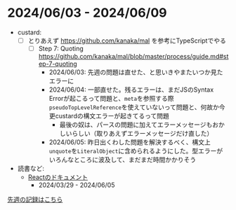 # 2024/06/03 - 2024/06/09

- custard:
    - [ ] とりあえず <https://github.com/kanaka/mal> を参考にTypeScriptでやる
        - [ ] Step 7: Quoting <https://github.com/kanaka/mal/blob/master/process/guide.md#step-7-quoting>
            - 2024/06/03: 先週の問題は直せた、と思いきやまたいつか見たエラーに
            - 2024/06/04: 一部直せた。残るエラーは、まだJSのSyntax Errorが起こるって問題と、`meta`を参照する際`pseudoTopLevelReference`を使えていないって問題と、何故か今更custardの構文エラーが起きてるって問題
                - 最後の奴は、パースの問題に加えてエラーメッセージもおかしいらしい（取りあえずエラーメッセージだけ直した）
            - 2024/06/05: 昨日出くわした問題を解決するべく、構文上`unquote`を`LiteralObject`に含められるようにした。型エラーがいろんなところに波及して、まだまだ時間かかりそう
- 読書など:
    - [Reactのドキュメント](https://ja.react.dev/learn)
        - 2024/03/29 - 2024/06/05

[先週の記録はこちら](https://github.com/igrep/daily-commits/blob/0e3b208202d657ead7995124e393b8036d87b68a/yesterday.md)

